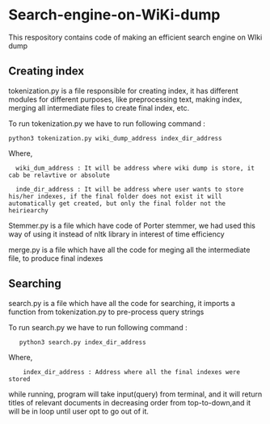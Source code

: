 # Search-engine-on-WiKi-dump
This respository contains code of making an efficient search engine on WIki dump

## Creating index
 tokenization.py is a file responsible for creating index, it has different modules for different purposes, like preprocessing text, making index, merging all intermediate files to create final index, etc.
 
 To run tokenization.py we have to run following command :
 
    python3 tokenization.py wiki_dump_address index_dir_address
 
 Where,
 
      wiki_dum_address : It will be address where wiki dump is store, it cab be relavtive or absolute
      
      inde_dir_address : It will be address where user wants to store his/her indexes, if the final folder does not exist it will automatically get created, but only the final folder not the heiriearchy

Stemmer.py is a file which have code of Porter stemmer, we had used this way of using it instead of nltk library in interest of time efficiency

merge.py is a file which have all the code for meging all the intermediate file, to produce final indexes

## Searching
  search.py is a file which have all the code for searching, it imports a function from tokenization.py to pre-process query strings
  
  To run search.py we have to run following command :
  
       python3 search.py index_dir_address
  
  Where,
  
        index_dir_address : Address where all the final indexes were stored
        
  while running, program will take input(query) from terminal, and it will return titles of relevant documents in decreasing order from top-to-down,and it will be in loop until user opt to go out of it.
